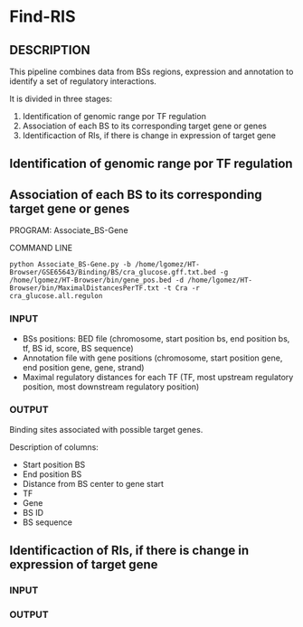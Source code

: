 # Find-RIS

## DESCRIPTION

This pipeline combines data from BSs regions, expression and annotation to identify a set of regulatory interactions.

It is divided in three stages:

 1. Identification of genomic range por TF regulation
 2. Association of each BS to its corresponding target gene or genes
 3. Identificaction of RIs, if there is change in expression of target gene

## Identification of genomic range por TF regulation

## Association of each BS to its corresponding target gene or genes

PROGRAM: Associate_BS-Gene

COMMAND LINE

```
python Associate_BS-Gene.py -b /home/lgomez/HT-Browser/GSE65643/Binding/BS/cra_glucose.gff.txt.bed -g /home/lgomez/HT-Browser/bin/gene_pos.bed -d /home/lgomez/HT-Browser/bin/MaximalDistancesPerTF.txt -t Cra -r cra_glucose.all.regulon
```

### INPUT

 - BSs positions: BED file (chromosome, start position bs, end position bs, tf, BS id, score, BS sequence)
 - Annotation file with gene positions (chromosome, start position gene, end position gene, gene, strand)
 - Maximal regulatory distances for each TF (TF, most upstream regulatory position, most downstream regulatory position)

### OUTPUT

Binding sites associated with possible target genes.

Description of columns:

 - Start position BS
 - End position BS
 - Distance from BS center to gene start
 - TF
 - Gene
 - BS ID
 - BS sequence



## Identificaction of RIs, if there is change in expression of target gene

### INPUT

### OUTPUT

